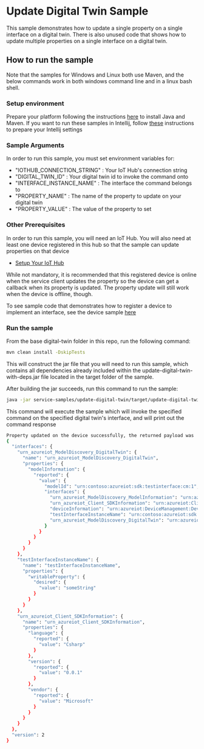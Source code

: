 #  Update Digital Twin Sample

This sample demonstrates how to update a single property on a single interface on a digital twin. There is also unused
code that shows how to update multiple properties on a single interface on a digital twin.

## How to run the sample

Note that the samples for Windows and Linux both use Maven, and the below commands work in both windows command line and in
a linux bash shell.

### Setup environment
Prepare your platform following the instructions [here][devbox-setup] to install Java and Maven.
If you want to run these samples in Intellij, follow [these][intellij-setup] instructions to prepare your Intellij settings

### Sample Arguments

In order to run this sample, you must set environment variables for:
- "IOTHUB_CONNECTION_STRING" : Your IoT Hub's connection string
- "DIGITAL_TWIN_ID" : Your digital twin id to invoke the command onto
- "INTERFACE_INSTANCE_NAME" : The interface the command belongs to
- "PROPERTY_NAME" : The name of the property to update on your digital twin
- "PROPERTY_VALUE" : The value of the property to set

### Other Prerequisites
In order to run this sample, you will need an IoT Hub. You will also need at least one device registered in this hub so that the sample can update properties on that device
* [Setup Your IoT Hub][lnk-setup-iot-hub]

While not mandatory, it is recommended that this registered device is online when the service client updates the property so the device can get a callback when its property is updated.
The property update will still work when the device is offline, though.

To see sample code that demonstrates how to register a device to implement an interface, see the device sample [here](../device-samples)

### Run the sample

From the base digital-twin folder in this repo, run the following command:

```sh
mvn clean install -DskipTests
```

This will construct the jar file that you will need to run this sample, which contains all dependencies already included within the update-digital-twin-with-deps.jar file located in the target folder of the sample.

After building the jar succeeds, run this command to run the sample:
```sh
java -jar service-samples/update-digital-twin/target/update-digital-twin-with-deps.jar
```

This command will execute the sample which will invoke the specified command on the specified digital twin's interface, and will print out the command response

```sh
Property updated on the device successfully, the returned payload was
{
  "interfaces": {
    "urn_azureiot_ModelDiscovery_DigitalTwin": {
      "name": "urn_azureiot_ModelDiscovery_DigitalTwin",
      "properties": {
        "modelInformation": {
          "reported": {
            "value": {
              "modelId": "urn:contoso:azureiot:sdk:testinterface:cm:1",
              "interfaces": {
                "urn_azureiot_ModelDiscovery_ModelInformation": "urn:azureiot:ModelDiscovery:ModelInformation:1",
                "urn_azureiot_Client_SDKInformation": "urn:azureiot:Client:SDKInformation:1",
                "deviceInformation": "urn:azureiot:DeviceManagement:DeviceInformation:1",
                "testInterfaceInstanceName": "urn:contoso:azureiot:sdk:testinterface:1",
                "urn_azureiot_ModelDiscovery_DigitalTwin": "urn:azureiot:ModelDiscovery:DigitalTwin:1"
              }
            }
          }
        }
      }
    },
    "testInterfaceInstanceName": {
      "name": "testInterfaceInstanceName",
      "properties": {
        "writableProperty": {
          "desired": {
            "value": "someString"
          }
        }
      }
    },
    "urn_azureiot_Client_SDKInformation": {
      "name": "urn_azureiot_Client_SDKInformation",
      "properties": {
        "language": {
          "reported": {
            "value": "Csharp"
          }
        },
        "version": {
          "reported": {
            "value": "0.0.1"
          }
        },
        "vendor": {
          "reported": {
            "value": "Microsoft"
          }
        }
      }
    }
  },
  "version": 2
}
```

[lnk-setup-iot-hub]: https://aka.ms/howtocreateazureiothub
[devbox-setup]: ../../../doc/java-devbox-setup.md
[intellij-setup]: ../../../doc/building_sdk.md
